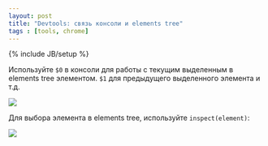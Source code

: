 ```yaml
---
layout: post
title: "Devtools: связь консоли и elements tree"
tags : [tools, chrome]
---
```

{% include JB/setup %}

Используйте `$0` в консоли для работы с текущим выделенным в elements tree элементом. ```$1``` для предыдущего выделенного элемента и т.д.

![](https://coderwall-assets-0.s3.amazonaws.com/uploads/picture/file/1407/Screen_Shot_2013-03-22_at_1.22.33_PM.png)


Для выбора элемента в elements tree, используйте `inspect(element)`:

![](https://coderwall-assets-0.s3.amazonaws.com/uploads/picture/file/1407/Screen_Shot_2013-03-22_at_1.22.33_PM.png)